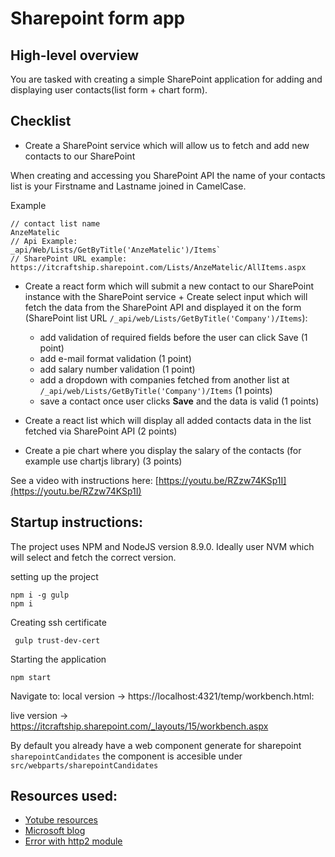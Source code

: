 # Sharepoint form app


## High-level overview


You are tasked with creating a simple SharePoint application for 
adding and displaying user contacts(list form + chart form).


## Checklist
 
- Create a SharePoint service which will allow us to fetch and add new contacts to our SharePoint

When creating and accessing you SharePoint API
the name of your contacts list is your Firstname and Lastname joined in CamelCase.

Example
```
// contact list name
AnzeMatelic
// Api Example:
_api/Web/Lists/GetByTitle('AnzeMatelic')/Items`
// SharePoint URL example:
https://itcraftship.sharepoint.com/Lists/AnzeMatelic/AllItems.aspx
```


- Create a react form which will submit a new contact to our SharePoint instance with the SharePoint service + Create select input which will fetch the data from the SharePoint API and displayed it on the form (SharePoint list URL `/_api/web/Lists/GetByTitle('Company')/Items`):
  - add validation of required fields before the user can click Save (1 point)
  - add e-mail format validation (1 point)
  - add salary number validation (1 point)
  - add a dropdown with companies fetched from another list at `/_api/web/Lists/GetByTitle('Company')/Items` (1 points)
  - save a contact once user clicks **Save** and the data is valid (1 points)

- Create a react list which will display all added contacts data in the list fetched via SharePoint API (2 points)
- Create a pie chart where you display the salary of the contacts (for example use chartjs library) (3 points)

See a video with instructions here:
[https://youtu.be/RZzw74KSp1I](https://youtu.be/RZzw74KSp1I)

## Startup instructions:

The project uses NPM and NodeJS version 8.9.0. Ideally user NVM which will select and fetch the correct version.

setting up the project
```
npm i -g gulp
npm i
```

Creating ssh certificate
```
 gulp trust-dev-cert
```

Starting the application
```
npm start
```
Navigate to:
local version -> https://localhost:4321/temp/workbench.html:

live version -> https://itcraftship.sharepoint.com/_layouts/15/workbench.aspx

By default you already have a web component generate for sharepoint ```sharepointCandidates```
the component is accesible under ```src/webparts/sharepointCandidates```


## Resources used:
- [Yotube resources](https://www.youtube.com/watch?v=S3tG2DE8tR8 )
- [Microsoft blog](https://developer.microsoft.com/en-us/sharepoint/blogs/)
- [Error with http2 module](https://sharepoint.stackexchange.com/questions/229327/workbench-page-shows-this-site-can-t-provide-a-secure-connection-on-creating-s)
